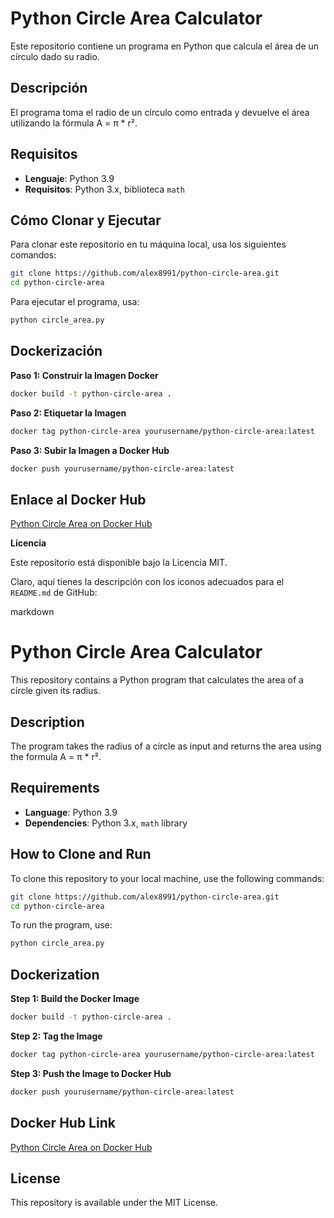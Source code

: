 # Python Circle Area Calculator

Este repositorio contiene un programa en Python que calcula el área de un círculo dado su radio.

## Descripción

El programa toma el radio de un círculo como entrada y devuelve el área utilizando la fórmula A = π * r².

## Requisitos

- **Lenguaje**: Python 3.9
- **Requisitos**: Python 3.x, biblioteca `math`

## Cómo Clonar y Ejecutar

Para clonar este repositorio en tu máquina local, usa los siguientes comandos:

```bash
git clone https://github.com/alex8991/python-circle-area.git
cd python-circle-area
```

Para ejecutar el programa, usa:

```bash
python circle_area.py
```

## Dockerización

**Paso 1: Construir la Imagen Docker**

```bash
docker build -t python-circle-area .
```

**Paso 2: Etiquetar la Imagen**

```bash
docker tag python-circle-area yourusername/python-circle-area:latest
````

**Paso 3: Subir la Imagen a Docker Hub**

```bash
docker push yourusername/python-circle-area:latest
```

## Enlace al Docker Hub

[Python Circle Area on Docker Hub]([https://hub.docker.com/repository/docker/yourusername/python-circle-area](https://hub.docker.com/repository/docker/alex8991/python-circle-area/general))

**Licencia**

Este repositorio está disponible bajo la Licencia MIT.




Claro, aquí tienes la descripción con los iconos adecuados para el `README.md` de GitHub:

markdown
# Python Circle Area Calculator

This repository contains a Python program that calculates the area of a circle given its radius.

## Description

The program takes the radius of a circle as input and returns the area using the formula A = π * r².

## Requirements

- **Language**: Python 3.9
- **Dependencies**: Python 3.x, `math` library

## How to Clone and Run

To clone this repository to your local machine, use the following commands:

```bash
git clone https://github.com/alex8991/python-circle-area.git
cd python-circle-area
```

To run the program, use:

```bash
python circle_area.py
```

## Dockerization

**Step 1: Build the Docker Image**

```bash
docker build -t python-circle-area .
```

**Step 2: Tag the Image**

```bash
docker tag python-circle-area yourusername/python-circle-area:latest
```

**Step 3: Push the Image to Docker Hub**

```bash
docker push yourusername/python-circle-area:latest
```

## Docker Hub Link

[Python Circle Area on Docker Hub]([https://hub.docker.com/repository/docker/yourusername/python-circle-area](https://hub.docker.com/repository/docker/alex8991/python-circle-area/general))

## License

This repository is available under the MIT License.
